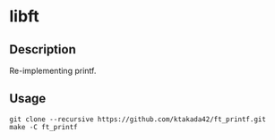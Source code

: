 # libft
## Description
Re-implementing printf.
## Usage
```
git clone --recursive https://github.com/ktakada42/ft_printf.git
make -C ft_printf
```
